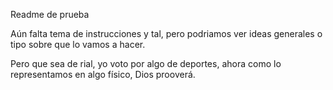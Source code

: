 Readme de prueba 


Aún falta tema de instrucciones y tal, pero podriamos ver ideas generales o tipo sobre que lo vamos a hacer.

Pero que sea de rial, yo voto por algo de deportes, ahora como lo representamos en algo físico, Dios prooverá.
